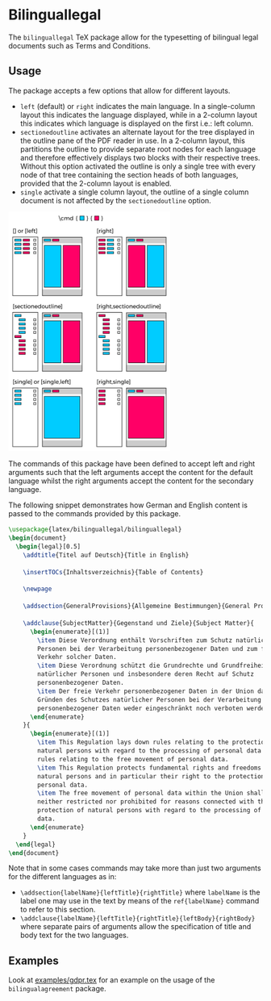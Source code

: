 # Bilinguallegal

The `bilinguallegal` TeX package allow for the typesetting of bilingual legal
documents such as Terms and Conditions.

## Usage

The package accepts a few options that allow for different layouts.

 - `left` (default) or `right` indicates the main language. In a single-column
   layout this indicates the language displayed, while in a 2-column layout
   this indicates which language is displayed on the first i.e.: left column.
 - `sectionedoutline` activates an alternate layout for the tree displayed
   in the outline pane of the PDF reader in use. In a 2-column layout, this
   partitions the outline to provide separate root nodes for each language and
   therefore effectively displays two blocks with their respective trees.
   Without this option activated the outline is only a single tree with every
   node of that tree containing the section heads of both languages, provided
   that the 2-column layout is enabled.
 - `single` activate a single column layout, the outline of a single column
   document is not affected by the `sectionedoutline` option.

<img
  src="doc/layouts.png"
  alt="Different layouts based on the package options"
  width="321" />

The commands of this package have been defined to accept left and right
arguments such that the left arguments accept the content for the default
language whilst the right arguments accept the content for the secondary
language.

The following snippet demonstrates how German and English content is passed to
the commands provided by this package.

```tex
\usepackage{latex/bilinguallegal/bilinguallegal}
\begin{document}
  \begin{legal}[0.5]
    \addtitle{Titel auf Deutsch}{Title in English}
    
    \insertTOCs{Inhaltsverzeichnis}{Table of Contents}
    
    \newpage
    
    \addsection{GeneralProvisions}{Allgemeine Bestimmungen}{General Provisions}
    
    \addclause{SubjectMatter}{Gegenstand und Ziele}{Subject Matter}{
      \begin{enumerate}[(1)]
        \item Diese Verordnung enthält Vorschriften zum Schutz natürlicher
        Personen bei der Verarbeitung personenbezogener Daten und zum freien
        Verkehr solcher Daten.
        \item Diese Verordnung schützt die Grundrechte und Grundfreiheiten
        natürlicher Personen und insbesondere deren Recht auf Schutz
        personenbezogener Daten.
        \item Der freie Verkehr personenbezogener Daten in der Union darf aus
        Gründen des Schutzes natürlicher Personen bei der Verarbeitung
        personenbezogener Daten weder eingeschränkt noch verboten werden.
      \end{enumerate}
    }{
      \begin{enumerate}[(1)]
        \item This Regulation lays down rules relating to the protection of
        natural persons with regard to the processing of personal data and
        rules relating to the free movement of personal data.
        \item This Regulation protects fundamental rights and freedoms of
        natural persons and in particular their right to the protection of
        personal data.
        \item The free movement of personal data within the Union shall be
        neither restricted nor prohibited for reasons connected with the
        protection of natural persons with regard to the processing of personal
        data.
      \end{enumerate}
    }
  \end{legal}
\end{document}
```

Note that in some cases commands may take more than just two arguments for the
different languages as in:

 - `\addsection{labelName}{leftTitle}{rightTitle}` where `labelName` is
   the label one may use in the text by means of the `ref{labelName}`
   command to refer to this section.
 - `\addclause{labelName}{leftTitle}{rightTitle}{leftBody}{rightBody}`
   where separate pairs of arguments allow the specification of title and body
   text for the two languages.

## Examples

Look at [examples/gdpr.tex](examples/gdpr.tex) for an example on the usage of
the `bilingualagreement` package.
